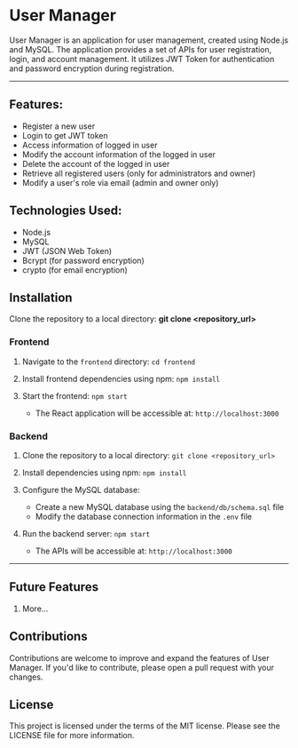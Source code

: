 # User Manager

User Manager is an application for user management, created using Node.js and MySQL. The application provides a set of APIs for user registration, login, and account management. It utilizes JWT Token for authentication and password encryption during registration.

***

## Features:

* Register a new user
* Login to get JWT token
* Access information of logged in user
* Modify the account information of the logged in user
* Delete the account of the logged in user
* Retrieve all registered users (only for administrators and owner)
* Modify a user's role via email (admin and owner only)

## Technologies Used:
* Node.js
* MySQL
* JWT (JSON Web Token)
* Bcrypt (for password encryption)
* crypto (for email encryption)

## Installation

Clone the repository to a local directory: __git clone <repository_url>__


### Frontend
1. Navigate to the `frontend` directory: `cd frontend`

2. Install frontend dependencies using npm: `npm install`

3. Start the frontend: `npm start`
   * The React application will be accessible at: `http://localhost:3000`

### Backend
1. Clone the repository to a local directory: `git clone <repository_url>`

2. Install dependencies using npm: `npm install`

3. Configure the MySQL database:
   * Create a new MySQL database using the `backend/db/schema.sql` file
   * Modify the database connection information in the `.env` file

4. Run the backend server: `npm start`
   * The APIs will be accessible at: `http://localhost:3000`

***

## Future Features

1. More...

## Contributions

Contributions are welcome to improve and expand the features of User Manager. If you'd like to contribute, please open a pull request with your changes.

## License

This project is licensed under the terms of the MIT license. Please see the LICENSE file for more information.
